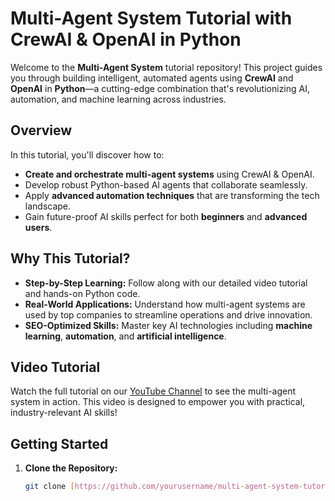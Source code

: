 # Multi-Agent System Tutorial with CrewAI & OpenAI in Python

Welcome to the **Multi-Agent System** tutorial repository! This project guides you through building intelligent, automated agents using **CrewAI** and **OpenAI** in **Python**—a cutting-edge combination that's revolutionizing AI, automation, and machine learning across industries.

## Overview

In this tutorial, you'll discover how to:
- **Create and orchestrate multi-agent systems** using CrewAI & OpenAI.
- Develop robust Python-based AI agents that collaborate seamlessly.
- Apply **advanced automation techniques** that are transforming the tech landscape.
- Gain future-proof AI skills perfect for both **beginners** and **advanced users**.

## Why This Tutorial?

- **Step-by-Step Learning:** Follow along with our detailed video tutorial and hands-on Python code.
- **Real-World Applications:** Understand how multi-agent systems are used by top companies to streamline operations and drive innovation.
- **SEO-Optimized Skills:** Master key AI technologies including **machine learning**, **automation**, and **artificial intelligence**.

## Video Tutorial

Watch the full tutorial on our [YouTube Channel](https://youtu.be/FpsMFSw6Wf0) to see the multi-agent system in action. This video is designed to empower you with practical, industry-relevant AI skills!

## Getting Started

1. **Clone the Repository:**
   ```bash
   git clone [https://github.com/yourusername/multi-agent-system-tutorial.git]
